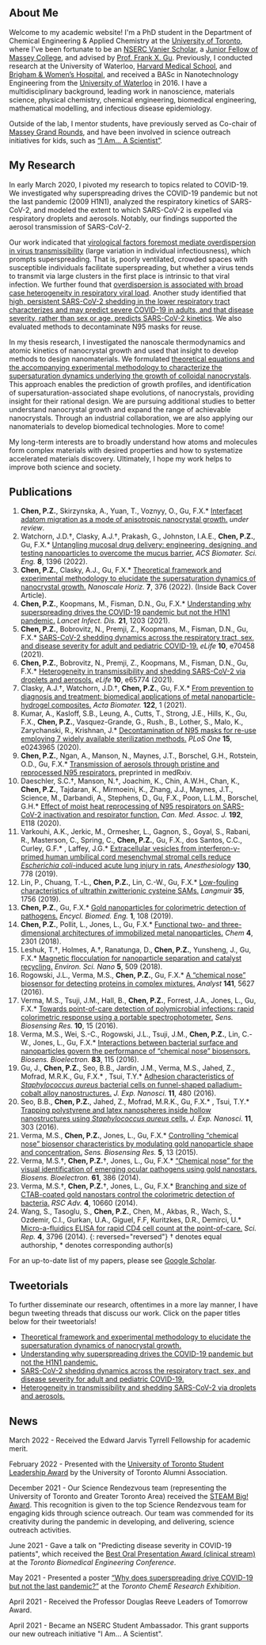## About Me
Welcome to my academic website! I'm a PhD student in the Department of Chemical Engineering & Applied Chemistry at the [University of Toronto](https://chem-eng.utoronto.ca/), where I've been fortunate to be an [NSERC Vanier Scholar](https://vanier.gc.ca/en/home-accueil.html), a [Junior Fellow of Massey College](https://www.masseycollege.ca/), and advised by [Prof. Frank X. Gu](https://chem-eng.utoronto.ca/faculty-staff/faculty-members/frank-gu/). Previously, I conducted research at the University of Waterloo, [Harvard Medical School](https://hms.harvard.edu/), and [Brigham & Women’s Hospital](https://www.brighamandwomens.org/), and received a BASc in Nanotechnology Engineering from the [University of Waterloo](https://uwaterloo.ca/) in 2016. I have a multidisciplinary background, leading work in nanoscience, materials science, physical chemistry, chemical engineering, biomedical engineering, mathematical modelling, and infectious disease epidemiology. 

Outside of the lab, I mentor students, have previously served as Co-chair of [Massey Grand Rounds](https://www.masseycollege.ca/massey-grand-rounds/), and have been involved in science outreach initiatives for kids, such as [“I Am… A Scientist”](https://twitter.com/UofTSR/status/1388138602354421760?s=20).

## My Research
In early March 2020, I pivoted my research to topics related to COVID-19. We investigated why superspreading drives the COVID-19 pandemic but not the last pandemic (2009 H1N1), analyzed the respiratory kinetics of SARS-CoV-2, and modeled the extent to which SARS-CoV-2 is expelled via respiratory droplets and aerosols. Notably, our findings supported the aerosol transmission of SARS-CoV-2.

Our work indicated that [virological factors foremost mediate overdispersion in virus transmissibility](https://www.thelancet.com/journals/laninf/article/PIIS1473-3099(21)00406-0/fulltext) (large variation in individual infectiousness), which prompts superspreading. That is, poorly ventilated, crowded spaces with susceptible individuals facilitate superspreading, but whether a virus tends to transmit via large clusters in the first place is intrinsic to that viral infection. We further found that [overdispersion is associated with broad case heterogeneity in respiratory viral load](https://doi.org/10.7554/eLife.65774). Another study identified that [high, persistent SARS-CoV-2 shedding in the lower respiratory tract characterizes and may predict severe COVID-19 in adults, and that disease severity, rather than sex or age, predicts SARS-CoV-2 kinetics](https://elifesciences.org/articles/70458). We also evaluated methods to decontaminate N95 masks for reuse. 

In my thesis research, I investigated the nanoscale thermodynamics and atomic kinetics of nanocrystal growth and used that insight to develop methods to design nanomaterials. We formulated [theoretical equations and the accompanying experimental methodology to characterize the supersaturation dynamics underlying the growth of colloidal nanocrystals](https://pubs.rsc.org/en/content/articlelanding/2022/nh/d1nh00572c). This approach enables the prediction of growth profiles, and identification of supersaturation-associated shape evolutions, of nanocrystals, providing insight for their rational design. We are pursuing additional studies to better understand nanocrystal growth and expand the range of achievable nanocrystals. Through an industrial collaboration, we are also applying our nanomaterials to develop biomedical technologies. More to come!

My long-term interests are to broadly understand how atoms and molecules form complex materials with desired properties and how to systematize accelerated materials discovery. Ultimately, I hope my work helps to improve both science and society. 

## Publications
1. **Chen, P.Z.**, Skirzynska, A., Yuan, T., Voznyy, O., Gu, F.X.* [Interfacet adatom migration as a mode of anisotropic nanocrystal growth.]() _under review_.
1. Watchorn, J.D.†, Clasky, A.J.†, Prakash, G., Johnston, I.A.E., **Chen, P.Z.**, Gu, F.X.* [Untangling mucosal drug delivery: engineering, designing, and testing nanoparticles to overcome the mucus barrier.](https://pubs.acs.org/doi/abs/10.1021/acsbiomaterials.2c00047) _ACS Biomater. Sci. Eng._ **8**, 1396 (2022).
1. **Chen, P.Z.**, Clasky, A.J., Gu, F.X.* [Theoretical framework and experimental methodology to elucidate the supersaturation dynamics of nanocrystal growth.](https://pubs.rsc.org/en/content/articlelanding/2022/nh/d1nh00572c) _Nanoscale Horiz._ **7**, 376 (2022). (Inside Back Cover Article).
1. **Chen, P.Z.**, Koopmans, M., Fisman, D.N., Gu, F.X.* [Understanding why superspreading drives the COVID-19 pandemic but not the H1N1 pandemic.](https://www.thelancet.com/journals/laninf/article/PIIS1473-3099(21)00406-0/fulltext) _Lancet Infect. Dis._ **21**, 1203 (2021).
1. **Chen, P.Z.**, Bobrovitz, N., Premji, Z., Koopmans, M., Fisman, D.N., Gu, F.X.* [SARS-CoV-2 shedding dynamics across the respiratory tract, sex, and disease severity for adult and pediatric COVID-19.](https://elifesciences.org/articles/70458) _eLife_ **10**, e70458 (2021).
1.	**Chen, P.Z.**, Bobrovitz, N., Premji, Z., Koopmans, M., Fisman, D.N., Gu, F.X.* [Heterogeneity in transmissibility and shedding SARS-CoV-2 via droplets and aerosols.](https://doi.org/10.7554/eLife.65774) _eLife_ **10**, e65774 (2021).	
1.	Clasky, A.J.†, Watchorn, J.D.†, **Chen, P.Z.**, Gu, F.X.* [From prevention to diagnosis and treatment: biomedical applications of metal nanoparticle-hydrogel composites.](https://doi.org/10.1016/j.actbio.2020.12.030) _Acta Biomater._ **122**, 1 (2021). 
1.	Kumar, A., Kasloff, S.B., Leung, A., Cutts, T., Strong, J.E., Hills, K., Gu, F.X., **Chen, P.Z.**, Vasquez-Grande, G., Rush., B., Lother, S., Malo, K., Zarychanski, R., Krishnan, J.* [Decontamination of N95 masks for re-use employing 7 widely available sterilization methods.](https://doi.org/10.1371/journal.pone.0243965) _PLoS One_ **15**, e0243965 (2020). 
1.	**Chen, P.Z.**, Ngan, A., Manson, N., Maynes, J.T., Borschel, G.H., Rotstein, O.D., Gu, F.X.* [Transmission of aerosols through pristine and reprocessed N95 respirators.](https://doi.org/10.1101/2020.05.14.20094821) preprinted in medRxiv.
1.	Daeschler, S.C.†, Manson, N.†, Joachim, K., Chin, A.W.H., Chan, K., **Chen, P.Z.**, Tajdaran, K., Mirmoeini, K., Zhang, J.J., Maynes, J.T., Science, M., Darbandi, A., Stephens, D., Gu, F.X., Poon, L.L.M., Borschel, G.H.* [Effect of moist heat reprocessing of N95 respirators on SARS-CoV-2 inactivation and respirator function.](https://doi.org/10.1503/cmaj.201203) _Can. Med. Assoc. J._ **192**, E118 (2020). 
1.	Varkouhi, A.K., Jerkic, M., Ormesher, L., Gagnon, S., Goyal, S., Rabani, R., Masterson, C., Spring, C., **Chen, P.Z.**, Gu, F.X., dos Santos, C.C., Curley, G.F.* , Laffey, J.G.* [Extracellular vesicles from interferon-γ-primed human umbilical cord mesenchymal stromal cells reduce _Escherichia coli_-induced acute lung injury in rats.](https://doi.org/10.1097/ALN.0000000000002655) _Anesthesiology_ **130**, 778 (2019).
1.	Lin, P., Chuang, T.-L., **Chen, P.Z.**, Lin, C.-W., Gu, F.X.* [Low-fouling characteristics of ultrathin zwitterionic cysteine SAMs.](https://doi.org/10.1021/acs.langmuir.8b01525) _Langmuir_ **35**, 1756 (2019).
1.	**Chen, P.Z.**, Gu, F.X.* [Gold nanoparticles for colorimetric detection of pathogens.](https://doi.org/10.1016/B978-0-12-801238-3.99873-8) _Encycl. Biomed. Eng._ **1**, 108 (2019).
1.	**Chen, P.Z.**, Pollit, L., Jones, L., Gu, F.X.* [Functional two- and three-dimensional architectures of immobilized metal nanoparticles.](https://doi.org/10.1016/j.chempr.2018.07.009) _Chem_ **4**, 2301 (2018).
1.	Leshuk, T.†, Holmes, A.†, Ranatunga, D., **Chen, P.Z.**, Yunsheng, J., Gu, F.X.* [Magnetic flocculation for nanoparticle separation and catalyst recycling.](https://doi.org/10.1039/C7EN00827A) _Environ. Sci. Nano_ **5**, 509 (2018).
1.	Rogowski, J.L., Verma, M.S., **Chen, P.Z.**, Gu, F.X.* [A “chemical nose” biosensor for detecting proteins in complex mixtures.](https://doi.org/10.1039/C6AN00729E) _Analyst_ **141**, 5627 (2016).
1.	Verma, M.S., Tsuji, J.M., Hall, B., **Chen, P.Z.**, Forrest, J.A., Jones, L., Gu, F.X.* [Towards point-of-care detection of polymicrobial infections: rapid colorimetric response using a portable spectrophotometer.](https://doi.org/10.1016/j.sbsr.2016.05.004) _Sens. Biosensing Res._ **10**, 15 (2016).
1.	Verma, M.S., Wei, S.-C., Rogowski, J.L., Tsuji, J.M., **Chen, P.Z.**, Lin, C.-W., Jones, L., Gu, F.X.* [Interactions between bacterial surface and nanoparticles govern the performance of “chemical nose” biosensors.](https://doi.org/10.1016/j.bios.2016.04.024) _Biosens. Bioelectron._ **83**, 115 (2016).
1.	Gu, J., **Chen, P.Z.**, Seo, B.B., Jardin, J.M., Verma, M.S., Jahed, Z., Mofrad, M.R.K., Gu, F.X.* , Tsui, T.Y.* [Adhesion characteristics of _Staphylococcus aureus_ bacterial cells on funnel-shaped palladium-cobalt alloy nanostructures.](https://doi.org/10.1080/17458080.2015.1083126) _J. Exp. Nanosci._ **11**, 480 (2016).
1.	Seo, B.B., **Chen, P.Z.**, Jahed, Z., Mofrad, M.R.K., Gu, F.X.* , Tsui, T.Y.* [Trapping polystyrene and latex nanospheres inside hollow nanostructures using _Staphylococcus aureus_ cells.](https://doi.org/10.1080/17458080.2015.1059505) _J. Exp. Nanosci._ **11**, 303 (2016).
1.	Verma, M.S., **Chen, P.Z.**, Jones, L., Gu, F.X.* [Controlling “chemical nose” biosensor characteristics by modulating gold nanoparticle shape and concentration.](https://doi.org/10.1016/j.sbsr.2015.04.007) _Sens. Biosensing Res._ **5**, 13 (2015). 
1.	Verma, M.S.†, **Chen, P.Z.**†, Jones, L., Gu, F.X.* [“Chemical nose” for the visual identification of emerging ocular pathogens using gold nanostars.](https://doi.org/10.1016/j.bios.2014.05.045) _Biosens. Bioelectron._ **61**, 386 (2014). 
1.	Verma, M.S.†, **Chen, P.Z.**†, Jones, L., Gu, F.X.* [Branching and size of CTAB-coated gold nanostars control the colorimetric detection of bacteria.](https://doi.org/10.1039/C3RA46194G) _RSC Adv._ **4**, 10660 (2014). 
1.	Wang, S., Tasoglu, S., **Chen, P.Z.**, Chen, M., Akbas, R., Wach, S., Ozdemir, C.I., Gurkan, U.A., Giguel, F.F, Kuritzkes, D.R., Demirci, U.* [Micro-a-fluidics ELISA for rapid CD4 cell count at the point-of-care.](https://doi.org/10.1038/srep03796) _Sci. Rep._ **4**, 3796 (2014).
{: reversed="reversed"}	
† denotes equal authorship, * denotes corresponding author(s)

For an up-to-date list of my papers, please see [Google Scholar](https://scholar.google.ca/citations?hl=en&user=MGGFI3IAAAAJ&view_op=list_works&sortby=pubdate). 

## Tweetorials
To further disseminate our research, oftentimes in a more lay manner, I have begun tweeting threads that discuss our work. Click on the paper titles below for their tweetorials!
- [Theoretical framework and experimental methodology to elucidate the supersaturation dynamics of nanocrystal growth.](https://twitter.com/paulchenz/status/1483959109380710400?s=20&t=K_0etQ-HugorTedR8JdrIg)
- [Understanding why superspreading drives the COVID-19 pandemic but not the H1N1 pandemic.](https://twitter.com/paulchenz/status/1422357683408146433)
- [SARS-CoV-2 shedding dynamics across the respiratory tract, sex, and disease severity for adult and pediatric COVID-19.](https://twitter.com/paulchenz/status/1428787684588277761)
- [Heterogeneity in transmissibility and shedding SARS-CoV-2 via droplets and aerosols.](https://twitter.com/paulchenz/status/1383121971291037698?s=20)

## News

March 2022 - Received the Edward Jarvis Tyrrell Fellowship for academic merit.

February 2022 - Presented with the [University of Toronto Student Leadership Award](https://news.engineering.utoronto.ca/meet-18-student-leaders-who-enriched-the-u-of-t-engineering-community-this-year/) by the University of Toronto Alumni Association.

December 2021 - Our Science Rendezvous team (representing the University of Toronto and Greater Toronto Area) received the [STEAM Big! Award](https://www.sciencerendezvous.ca/hall_of_fame/steam-big-award/2021-steam-big-award/). This recognition is given to the top Science Rendezvous team for engaging kids through science outreach. Our team was commended for its creativity during the pandemic in developing, and delivering, science outreach activities.

June 2021 - Gave a talk on "Predicting disease severity in COVID-19 patients", which received the [Best Oral Presentation Award (clinical stream)](https://twitter.com/ToBE_Conference/status/1405287082591866882?s=20) at the _Toronto Biomedical Engineering Conference_.

May 2021 - Presented a poster [“Why does superspreading drive COVID-19 but not the last pandemic?”](https://twitter.com/paulchenz/status/1398384186466131980?s=20) at the _Toronto ChemE Research Exhibition_.

April 2021 - Received the Professor Douglas Reeve Leaders of Tomorrow Award.

April 2021 - Became an NSERC Student Ambassador. This grant supports our new outreach initiative "I Am... A Scientist".
